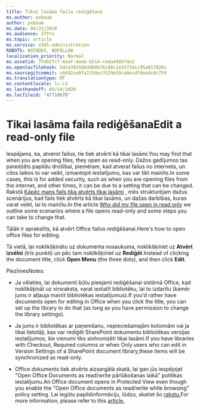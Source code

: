 ```yaml
---
title: Tikai lasāma faila rediģēšana
ms.author: pebaum
author: pebaum
ms.date: 04/21/2020
ms.audience: ITPro
ms.topic: article
ms.service: o365-administration
ROBOTS: NOINDEX, NOFOLLOW
localization_priority: Normal
ms.assetid: 7fd02fc7-4aaf-4ae6-b514-ceda456b74e2
ms.openlocfilehash: 5dce391568dd60b76c60c1e1573dcc95a017826c
ms.sourcegitcommit: c6692ce0fa1358ec3529e59ca0ecdfdea4cdc759
ms.translationtype: MT
ms.contentlocale: lv-LV
ms.lasthandoff: 09/14/2020
ms.locfileid: "47710670"
---
```

# <a name="edit-a-read-only-file"></a><span data-ttu-id="83111-102">Tikai lasāma faila rediģēšana</span><span class="sxs-lookup"><span data-stu-id="83111-102">Edit a read-only file</span></span>

<span data-ttu-id="83111-103">Iespējams, ka, atverot failus, tie tiek atvērti kā tikai lasāmi.</span><span class="sxs-lookup"><span data-stu-id="83111-103">You may find that when you are opening files, they open as read-only.</span></span> <span data-ttu-id="83111-104">Dažos gadījumos tas paredzēts papildu drošībai, piemēram, kad atverat failus no interneta, un citos laikos to var veikt, izmantojot iestatījumu, kas var tikt mainīts.</span><span class="sxs-lookup"><span data-stu-id="83111-104">In some cases, this is for added security, such as when you are opening files from the internet, and other times, it can be due to a setting that can be changed.</span></span> <span data-ttu-id="83111-105">Rakstā [Kāpēc mans fails tika atvērts tikai lasāmi](https://support.office.com/article/Why-did-my-file-open-read-only-3ab4b792-da50-4b38-8628-14c64e1f1d15) , mēs strukturējam dažus scenārijus, kad fails tiek atvērts kā tikai lasāms, un dažas darbības, kuras varat veikt, lai to mainītu.</span><span class="sxs-lookup"><span data-stu-id="83111-105">In the article [Why did my file open in read only](https://support.office.com/article/Why-did-my-file-open-read-only-3ab4b792-da50-4b38-8628-14c64e1f1d15) we outline some scenarios where a file opens read-only and some steps you can take to change that.</span></span>

<span data-ttu-id="83111-106">Tālāk ir aprakstīts, kā atvērt Office failus rediģēšanai.</span><span class="sxs-lookup"><span data-stu-id="83111-106">Here's how to open office files for editing.</span></span>

<span data-ttu-id="83111-107">Tā vietā, lai noklikšķinātu uz dokumenta nosaukuma, noklikšķiniet uz **Atvērt izvēlni** (trīs punkti) un pēc tam noklikšķiniet uz **Rediģēt**.</span><span class="sxs-lookup"><span data-stu-id="83111-107">Instead of clicking the document title, click **Open Menu** (the three dots), and then click **Edit**.</span></span>

<span data-ttu-id="83111-108">Piezīmes</span><span class="sxs-lookup"><span data-stu-id="83111-108">Notes:</span></span>

- <span data-ttu-id="83111-109">Ja vēlaties, lai dokumenti būtu pieejami rediģēšanai sistēmā Office, kad noklikšķināt uz virsraksta, varat iestatīt bibliotēku, lai to izdarītu (kamēr jums ir atļauja mainīt bibliotēkas iestatījumus).</span><span class="sxs-lookup"><span data-stu-id="83111-109">If you'd rather have documents open for editing in Office when you click the title, you can set up the library to do that (as long as you have permission to change the library settings).</span></span>

- <span data-ttu-id="83111-110">Ja jums ir bibliotēkas ar paņemšanu, nepieciešamajām kolonnām vai ja tikai lietotāji, kas var rediģēt SharePoint dokumentu bibliotēkas versijas iestatījumos, šie vienumi tiks sinhronizēti tikai lasāmi.</span><span class="sxs-lookup"><span data-stu-id="83111-110">If you have libraries with Checkout, Required columns or when Only users who can edit in Version Settings of a SharePoint document library,these items will be synchronized as read-only.</span></span>

- <span data-ttu-id="83111-111">Office dokuments tiek atvērts aizsargātā skatā, lai gan jūs iespējojat "Open Office Documents as read/write pārlūkošanas laikā" politikas iestatījumu.</span><span class="sxs-lookup"><span data-stu-id="83111-111">An Office document opens in Protected View even though you enable the "Open Office documents as read/write while browsing" policy setting.</span></span> <span data-ttu-id="83111-112">Lai iegūtu papildinformāciju, lūdzu, skatiet šo [rakstu.](https://support.microsoft.com/help/983047/an-office-document-opens-in-protected-view-even-though-you-enable-the)</span><span class="sxs-lookup"><span data-stu-id="83111-112">For more information, please refer to this [article.](https://support.microsoft.com/help/983047/an-office-document-opens-in-protected-view-even-though-you-enable-the)</span></span>

